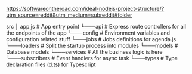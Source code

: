 https://softwareontheroad.com/ideal-nodejs-project-structure/?utm_source=reddit&utm_medium=subreddit#folder

src
│   app.js          # App entry point
└───api             # Express route controllers for all the endpoints of the app
└───config          # Environment variables and configuration related stuff
└───jobs            # Jobs definitions for agenda.js
└───loaders         # Split the startup process into modules
└───models          # Database models
└───services        # All the business logic is here
└───subscribers     # Event handlers for async task
└───types           # Type declaration files (d.ts) for Typescript